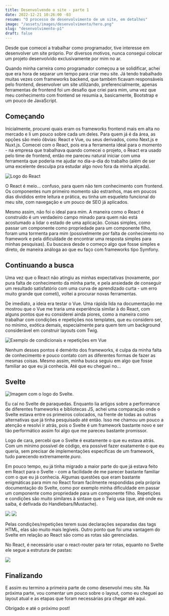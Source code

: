 ```yaml
---
title: Desenvolvendo o site - parte 1
date: 2022-12-21 10:26:00 -03
resume: "O processo de desenvolvimento de um site, em detalhes"
image: "/assets/images/desenvolvimento/hero.png"
slug: "desenvolvimento-p1"
draft: false
---
```


<script>
    import REPL from '$lib/components/blog/repl.svelte';
    import Img from '$lib/components/blog/img.svelte';
    import Link from '$lib/components/link.svelte';
</script>

Desde que comecei a trabalhar como programador, tive interesse em desenvolver um site próprio. Por diversos motivos, nunca consegui colocar um projeto desenvolvido exclusivamente por mim no ar.

Quando minha carreira como programador começou a se solidificar, achei que era hora de separar um tempo para criar meu site. Já tendo trabalhado muitas vezes com frameworks backend, que também ficavam responsáveis pelo frontend, desenvolver um site utilizando, preferencialmente, apenas ferramentas de frontend foi um desafio que criei para mim, uma vez que meu conhecimento com frontend se resumia a, basicamente, Bootstrap e um pouco de JavaScript.

## Começando
Inicialmente, procurei quais eram os frameworks frontend mais em alta no mercado e li um pouco sobre cada um deles. Para quem já é da área, as opções são meio óbvias: React e Vue, ou seus derivados, como Next.js e Nuxt.js. Comecei com o React, pois era a ferramenta ideal para o momento - na empresa que trabalhava quando comecei o projeto, o React era usado pelo time de frontend, então me pareceu natural iniciar com uma ferramenta que poderia me ajudar no dia-a-dia do trabalho (além de ser uma excelente desculpa pra estudar algo novo fora da minha alçada).

<Img src="/assets/images/desenvolvimento/react.png" legend="Logo do React, framework desenvolvido pelo Facebook." alt="Logo do React" />

O React é meio... confuso, para quem não tem conhecimento com frontend. Os componentes num primeiro momento são estranhos, mas em poucos dias divididos entre leitura e prática, eu tinha um esqueleto funcional do meu site, com navegação e um pouco de SEO já aplicados.

Mesmo assim, não foi o ideal para mim. A maneira como o React é construído é um verdadeiro campo minado para quem não está acostumado a lidar o estado de uma aplicação. Coisas simples, como passar um componente como propriedade para um componente filho, foram uma tormenta para mim (possivelmente por falta de conhecimento no framework e pela dificuldade de encontrar uma resposta simples para minhas pesquisas). Eu buscava desde o começo algo que fosse simples e direto, de maneira análoga ao que eu faço com frameworks tipo Symfony.

## Continuando a busca
Uma vez que o React não atingiu as minhas expectativas (novamente, por pura falta de conhecimento da minha parte, e pela ansiedade de conseguir um resultado satisfatório com uma curva de aprendizado curta - um erro muito grande que cometi), voltei a procurar novas ferramentas. 

De imediato, a ideia era testar o Vue. Uma rápida lida na documentação me mostrou que o Vue me traria uma experiência similar à do React, com alguns pontos que eu considerei ainda piores, como a maneira como trabalhar com condições e repetições nos templates, que eu considero ser, no mínimo, exótica demais, especialmente para quem tem um background considerável em construir layouts com Twig.

<Img src="/assets/images/desenvolvimento/condicionais-vue.png " legend="Condições e repetições em Vue. A sintaxe não me é nada agradável." alt="Exemplo de condicionais e repetições em Vue" />

Nenhum desses pontos é demérito dos frameworks, é culpa da minha falta de conhecimento e pouco contato com as diferentes formas de fazer as mesmas coisas. Mesmo assim, minha busca seguiu em algo que fosse familiar ao que eu já conhecia. Até que eu cheguei no...

## Svelte
<Img src="/assets/images/desenvolvimento/svelte.png " alt="Imagem com o logo do Svelte." />

Eu caí no Svelte de paraquedas. Enquanto lia artigos sobre a performance de diferentes frameworks e bibliotecas JS, achei uma comparação onde o Svelte estava entre os primeiros colocados, na frente de todas as outras alternativas que já tinha pesquisado até então. Isso me chamou um pouco a atenção e resolvi ir atrás, pois o Svelte é um framework bastante novo e ser tão performático assim foi algo que me pareceu bastante promissor.

Logo de cara, percebi que o Svelte é exatamente o que eu estava atrás. Com um mínimo possível de código, era possível fazer exatamente o que eu queria, sem precisar de implementações específicas de um framework, tudo parecendo extremamente *puro*.

<REPL src="hello-world" legend="'Hello World' feito em Svelte - direto e simples." />

Em pouco tempo, eu já tinha migrado a maior parte do que já estava feito em React para o Svelte - com a facilidade de me parecer bastante familiar com o que eu já conhecia. Algumas questões que eram bastante enigmáticas para mim no React foram facilmente respondidas pela própria documentação do Svelte, como por exemplo minha dificuldade em passar um componente como propriedade para um componente filho. Repetições e condições são muito similares à sintaxe que o Twig usa (que, até onde eu saiba, é defivada do Handlebars/Mustache).

<Img src="/assets/images/desenvolvimento/condicionais-svelte.png" legend="Sintaxe de condições no Svelte." atl="Sintaxe de condições no Svelte" />

<Img src="/assets/images/desenvolvimento/repeticoes-svelte.png" legend="Sintaxe de repetições no Svelte." atl="Sintaxe de repetições no Svelte" />

Pelas condições/repetições terem suas declarações separadas das tags HTML, elas são muito mais legíveis. Outro ponto que foi uma vantagem do Svelte em relação ao React são como as rotas são gerenciadas.

No React, é necessário usar o <Link href="https://reactrouter.com/en/main">react-router</Link> para ter rotas, equanto no Svelte ele segue a estrutura de pastas:

<Img src="/assets/images/desenvolvimento/rotas-svelte.png" legend="Rotas do Svelte baseadas na estrutura de pastas." atl="Rotas do Svelte baseadas na estrutura de pastas" />

## Finalizando
E assim eu termino a primeira parte de como desenvolvi meu site. Na próxima parte, vou comentar um pouco sobre o layout, como eu cheguei ao layout atual e as etapas que foram necessárias pra chegar até aqui.

Obrigado e até o próximo post!